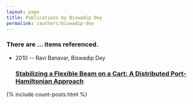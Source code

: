 ```yaml
---
layout: page
title: Publications by Biswadip Dey
permalink: /authors/biswadip-dey
---
```


<h3 id="number-posts">There are ... items referenced.</h3>
<ul class="post-list">
<li><span class='post-meta'>2010 -- Ravi Banavar, Biswadip Dey</span><h3><a class='post-link' href="{{ site.baseurl }}/stabilizing-a-flexible-beam-on-a-cart-a-distributed-port-hamiltonian-approach">Stabilizing a Flexible Beam on a Cart: A Distributed Port-Hamiltonian Approach</a></h3></li>

</ul>
{% include count-posts.html %}
